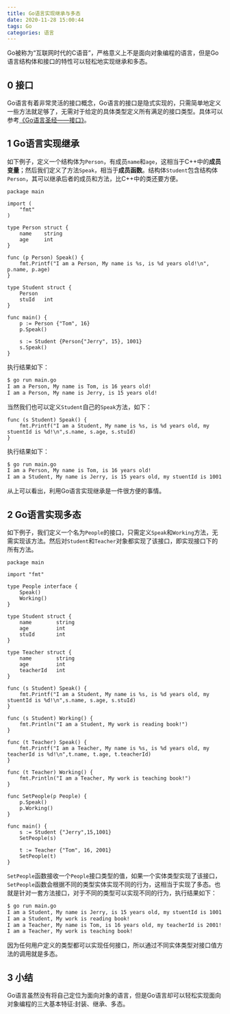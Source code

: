 ```yaml
---
title: Go语言实现继承与多态
date: 2020-11-28 15:00:44
tags: Go
categories: 语言
---
```

Go被称为“互联网时代的C语音”，严格意义上不是面向对象编程的语言，但是Go语言结构体和接口的特性可以轻松地实现继承和多态。
<!-- more -->

## 0 接口
Go语言有着非常灵活的接口概念，Go语言的接口是隐式实现的，只需简单地定义一些方法就足够了，无需对于给定的具体类型定义所有满足的接口类型。具体可以参考[《Go语言圣经——接口》](http://shouce.jb51.net/gopl-zh/ch7/ch7.html)。

## 1 Go语言实现继承
如下例子，定义一个结构体为`Person`，有成员`name`和`age`，这相当于C++中的**成员变量**；然后我们定义了方法`Speak`，相当于**成员函数**。结构体`Student`包含结构体`Person`，其可以继承后者的成员和方法，比C++中的类还要方便。
``` golang
package main

import (
	"fmt"
)

type Person struct {
	name	string
	age		int
}

func (p Person) Speak() {
	fmt.Printf("I am a Person, My name is %s, is %d years old!\n", p.name, p.age)
}

type Student struct {
	Person
	stuId	int
}

func main() {
	p := Person {"Tom", 16}
	p.Speak()

	s := Student {Person{"Jerry", 15}, 1001}
	s.Speak()
}
```

执行结果如下：
``` bash
$ go run main.go 
I am a Person, My name is Tom, is 16 years old!
I am a Person, My name is Jerry, is 15 years old!
```
当然我们也可以定义`Student`自己的`Speak`方法，如下：
``` golang
func (s Student) Speak() {
	fmt.Printf("I am a Student, My name is %s, is %d years old, my stuentId is %d!\n",s.name, s.age, s.stuId)
}
```
执行结果如下：
``` bash
$ go run main.go 
I am a Person, My name is Tom, is 16 years old!
I am a Student, My name is Jerry, is 15 years old, my stuentId is 1001!
```
从上可以看出，利用Go语言实现继承是一件很方便的事情。

## 2 Go语言实现多态
如下例子，我们定义一个名为`People`的接口，只需定义`Speak`和`Working`方法，无需实现该方法。然后对`Student`和`Teacher`对象都实现了该接口，即实现接口下的所有方法。
``` golang
package main

import "fmt"

type People interface {
	Speak()
	Working()
}

type Student struct {
	name		string
	age			int
	stuId		int
}

type Teacher struct {
	name		string
	age 		int
	teacherId	int
}

func (s Student) Speak() {
	fmt.Printf("I am a Student, My name is %s, is %d years old, my stuentId is %d!\n",s.name, s.age, s.stuId)
}

func (s Student) Working() {
	fmt.Println("I am a Student, My work is reading book!")
}

func (t Teacher) Speak() {
	fmt.Printf("I am a Teacher, My name is %s, is %d years old, my teacherId is %d!\n",t.name, t.age, t.teacherId)
}

func (t Teacher) Working() {
	fmt.Println("I am a Teacher, My work is teaching book!")
}

func SetPeople(p People) {
	p.Speak()
	p.Working()
}

func main() {
	s := Student {"Jerry",15,1001}
	SetPeople(s)

	t := Teacher {"Tom", 16, 2001}
	SetPeople(t)
}
```
`SetPeople`函数接收一个`People`接口类型的值，如果一个实体类型实现了该接口，`SetPeople`函数会根据不同的类型实体实现不同的行为，这相当于实现了多态。也就是针对一套方法接口，对于不同的类型可以实现不同的行为，执行结果如下：
``` bash
$ go run main.go 
I am a Student, My name is Jerry, is 15 years old, my stuentId is 1001!
I am a Student, My work is reading book!
I am a Teacher, My name is Tom, is 16 years old, my teacherId is 2001!
I am a Teacher, My work is teaching book!
```

因为任何用户定义的类型都可以实现任何接口，所以通过不同实体类型对接口值方法的调用就是多态。

## 3 小结
Go语言虽然没有将自己定位为面向对象的语言，但是Go语言却可以轻松实现面向对象编程的三大基本特征:封装、继承、多态。